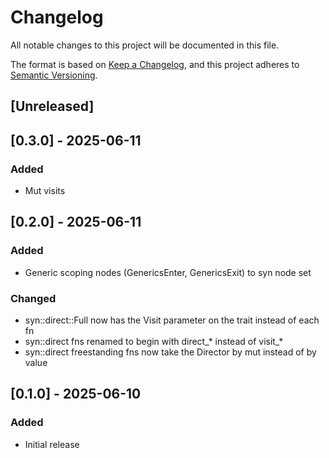 # Changelog

All notable changes to this project will be documented in this file.

The format is based on [Keep a Changelog](https://keepachangelog.com/en/1.1.0/),
and this project adheres to [Semantic Versioning](https://semver.org/spec/v2.0.0.html).

## [Unreleased]

## [0.3.0] - 2025-06-11

### Added

- Mut visits

## [0.2.0] - 2025-06-11

### Added

- Generic scoping nodes (GenericsEnter, GenericsExit) to syn node set

### Changed

- syn::direct::Full now has the Visit parameter on the trait instead of each fn
- syn::direct fns renamed to begin with direct_* instead of visit_*
- syn::direct freestanding fns now take the Director by mut instead of by value

## [0.1.0] - 2025-06-10

### Added

- Initial release